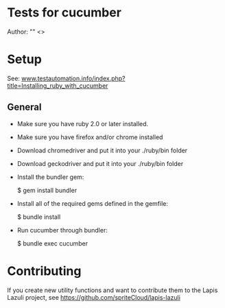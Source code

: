 # Tests for cucumber

Author: "" <>

# Setup

See: www.testautomation.info/index.php?title=Installing_ruby_with_cucumber

## General

- Make sure you have ruby 2.0 or later installed.
- Make sure you have firefox and/or chrome installed
- Download chromedriver and put it into your ./ruby/bin folder
- Download geckodriver and put it into your ./ruby/bin folder
- Install the bundler gem:

    $ gem install bundler

- Install all of the required gems defined in the gemfile:

    $ bundle install

- Run cucumber through bundler:

    $ bundle exec cucumber

# Contributing

If you create new utility functions and want to contribute them to the Lapis
Lazuli project, see https://github.com/spriteCloud/lapis-lazuli
